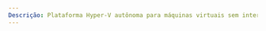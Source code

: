 ```yaml
---
Descrição: Plataforma Hyper-V autônoma para máquinas virtuais sem interface do usuário. Nenhum custo de licenciamento (gratuito) para o sistema operacional host, mas as máquinas virtuais são licenciadas normalmente. Dá suporte para 64 soquetes e 4 TB de RAM. Compatível com ingresso em domínio. Não dá suporte para outras funções do Windows Server 2012 além de recursos limitados de serviços de arquivo.
---
```

